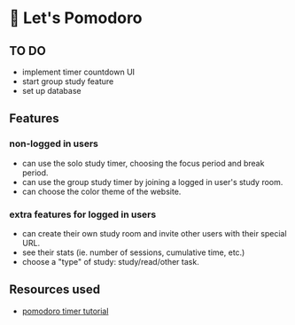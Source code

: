 # 🍅 Let's Pomodoro

## TO DO

- implement timer countdown UI
- start group study feature
- set up database

## Features

### non-logged in users

- can use the solo study timer, choosing the focus period and break period.
- can use the group study timer by joining a logged in user's study room.
- can choose the color theme of the website.

### extra features for logged in users

- can create their own study room and invite other users with their special URL.
- see their stats (ie. number of sessions, cumulative time, etc.)
- choose a "type" of study: study/read/other task.

## Resources used

- [pomodoro timer tutorial](https://www.youtube.com/watch?v=9z1qBcFwdXg&ab_channel=AleksPopovic)
